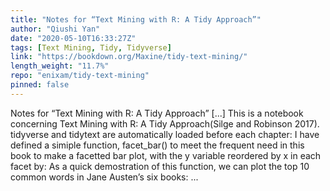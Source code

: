 ```yaml
---
title: "Notes for “Text Mining with R: A Tidy Approach”"
author: "Qiushi Yan"
date: "2020-05-10T16:33:27Z"
tags: [Text Mining, Tidy, Tidyverse]
link: "https://bookdown.org/Maxine/tidy-text-mining/"
length_weight: "11.7%"
repo: "enixam/tidy-text-mining"
pinned: false
---
```


Notes for “Text Mining with R: A Tidy Approach” [...] This is a notebook concerning Text Mining with R: A Tidy Approach(Silge and Robinson 2017). tidyverse and tidytext are automatically loaded before each chapter: I have defined a simiple function, facet_bar() to meet the frequent need in this book to make a facetted bar plot, with the y variable reordered by x in each facet by: As a quick demostration of this function, we can plot the top 10 common words in Jane Austen’s six books:  ...
